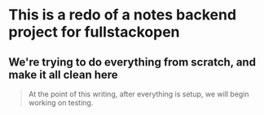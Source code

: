 # This is a redo of a notes backend project for fullstackopen
## We're trying to do everything from scratch, and make it all clean here

> At the point of this writing, after everything is setup, we will begin working on testing.
